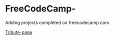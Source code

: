 # FreeCodeCamp-
Adding projects completed on freecodecamp.com

[Tribute-page](https://juveriad.github.io/FreeCodeCamp-/Tribute%page)
